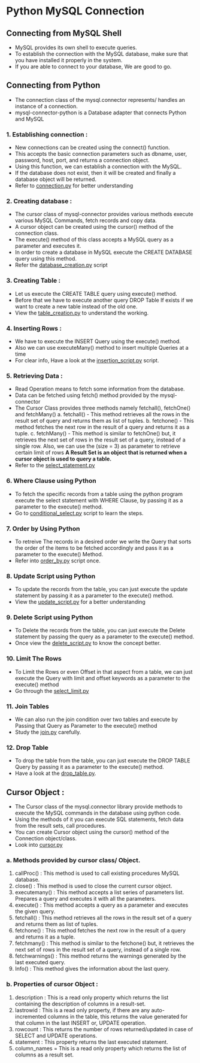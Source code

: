 # Python MySQL Connection
## Connecting from MySQL Shell
- MySQL provides its own shell to execute queries.
- To establish the connection with the MySQL database, make sure that you have installed it properly in the system.
- If you are able to connect to your database, We are good to go.

## Connecting from Python
- The connection class of the mysql.connector represents/ handles an instance of a connection.
- mysql-connector-python is a Database adapter that connects Python and MySQL

### 1. Establishing connection :
- New connections can be created using the connect() function.
- This accepts the basic connection parameters such as dbname, user, password, host, port, and returns a connection object.
- Using this function, we can establish a connection with the MySQL.
- If the database does not exist, then it will be created and finally a database object will be returned.
- Refer to [connection.py](https://github.com/yateesh-chandra-duggirala/Python-Database-Connection/blob/mysql-connection/Mysql-Connection/connection.py) for better understanding

### 2. Creating database :
- The cursor class of mysql-connector provides various methods execute various MySQL Commands, fetch records and copy data.
- A cursor object can be created using the cursor() method of the connection class.
- The execute() method of this class accepts a MySQL query as a parameter and executes it.
- In order to create a database in MySQL execute the CREATE DATABASE query using this method.
- Refer the [database_creation.py](https://github.com/yateesh-chandra-duggirala/Python-Database-Connection/blob/mysql-connection/Mysql-Connection/database_creation.py) script

### 3. Creating Table :
- Let us execute the CREATE TABLE query using execute() method.
- Before that we have to execute another query DROP Table If exists if we want to create a new table instead of the old one.
- View the [table_creation.py](https://github.com/yateesh-chandra-duggirala/Python-Database-Connection/blob/mysql-connection/Mysql-Connection/table_creation.py) to understand the working.

### 4. Inserting Rows :
- We have to execute the INSERT Query using the execute() method.
- Also we can use executeMany() method to insert multiple Queries at a time
- For clear info, Have a look at the [insertion_script.py](https://github.com/yateesh-chandra-duggirala/Python-Database-Connection/blob/mysql-connection/Mysql-Connection/insertion_script.py) script.

### 5. Retrieving Data :
- Read Operation means to fetch some information from the database.
- Data can be fetched using fetch() method provided by the mysql-connector
- The Cursor Class provides three methods namely fetchall(), fetchOne() and fetchMany()
a. fetchall() - This method retrieves all the rows in the result set of query and returns them as list of tuples.
b. fetchone() - This method fetches the next row in the result of a query and returns it as a tuple.
c. fetchMany() - This method is similar to fetchOne() but, it retrieves the next set of rows in the result set of a query, instead of a single row. Also, we can use the (size = 3) as parameter to retrieve certain limit of rows
**A Result Set is an object that is returned when a cursor object is used to query a table.**
- Refer to the [select_statement.py](https://github.com/yateesh-chandra-duggirala/Python-Database-Connection/blob/mysql-connection/Mysql-Connection/select_statement.py)

### 6. Where Clause using Python
- To fetch the specific records from a table using the python program execute the select statement with WHERE Clause, by passing it as a parameter to the execute() method.
- Go to [conditional_select.py](https://github.com/yateesh-chandra-duggirala/Python-Database-Connection/blob/mysql-connection/Mysql-Connection/conditional_select.py) script to learn the steps.

### 7. Order by Using Python 
- To retreive The records in a desired order we write the Query that sorts the order of the items to be fetched accordingly and pass it as a parameter to the execute() Method.
- Refer into [order_by.py](https://github.com/yateesh-chandra-duggirala/Python-Database-Connection/blob/mysql-connection/Mysql-Connection/order_by.py) script once.

### 8. Update Script using Python
- To update the records from the table, you can just execute the update statement by passing it as a parameter to the execute() method.
- View the [update_script.py](https://github.com/yateesh-chandra-duggirala/Python-Database-Connection/blob/mysql-connection/Mysql-Connection/update_script.py) for a better understanding

### 9. Delete Script using Python
- To Delete the records from the table, you can just execute the Delete statement by passing the query as a parameter to the execute() method.
- Once view the [delete_script.py](https://github.com/yateesh-chandra-duggirala/Python-Database-Connection/blob/mysql-connection/Mysql-Connection/drop_table.py) to know the concept better.

### 10. Limit The Rows
- To Limit the Rows or even Offset in that aspect from a table, we can just execute the Query with limit and offset keywords as a parameter to the execute() method
- Go through the [select_limit.py](https://github.com/yateesh-chandra-duggirala/Python-Database-Connection/blob/mysql-connection/Mysql-Connection/select_limit.py)

### 11. Join Tables
- We can also run the join condition over two tables and execute by Passing that Query as Parameter to the execute() method
- Study the [join.py](https://github.com/yateesh-chandra-duggirala/Python-Database-Connection/blob/mysql-connection/Mysql-Connection/join.py) carefully.

### 12. Drop Table
- To drop the table from the table, you can just execute the DROP TABLE Query by passing it as a parameter to the execute() method.
- Have a look at the [drop_table.py](https://github.com/yateesh-chandra-duggirala/Python-Database-Connection/blob/mysql-connection/Mysql-Connection/drop_table.py).


## Cursor Object :
- The Cursor class of the mysql.connector library provide methods to execute the MySQL commands in the database using python code.
- Using the methods of it you can execute SQL statements, fetch data from the result sets, call procedures.
- You can create Cursor object using the cursor() method of the Connection object/class.
- Look into [cursor.py](https://github.com/yateesh-chandra-duggirala/Python-Database-Connection/blob/mysql-connection/Mysql-Connection/cursor.py)

### a. Methods provided by cursor class/ Object.

1. callProc() : This method is used to call existing procedures MySQL database.
2. close() : This method is used to close the current cursor object.
3. executemany() : This method accepts a list series of parameters list. Prepares a query and executes it with all the parameters.
4. execute() : This method accepts a query as a parameter and executes the given query.
5. fetchall() : This method retrieves all the rows in the result set of a query and returns them as list of tuples.
6. fetchone() : This method fetches the next row in the result of a query and returns it as a tuple.
7. fetchmany() : This method is similar to the fetchone() but, it retrieves the next set of rows in the result set of a query, instead of a single row.
8. fetchwarnings() : This method returns the warnings generated by the last executed query.
9. Info() : This method gives the information about the last query.

### b. Properties of cursor Object :

1. description : This is a read only property which returns the list containing the description of columns in a result-set.
2. lastrowid : This is a read only property, if there are any auto-incremented columns in the table, this returns the value generated for that column in the last INSERT or, UPDATE operation.
3. rowcount : This returns the number of rows returned/updated in case of SELECT and UPDATE operations.
4. statement : This property returns the last executed statement.
5. column_names = This is a read only property which returns the list of columns as a result set.